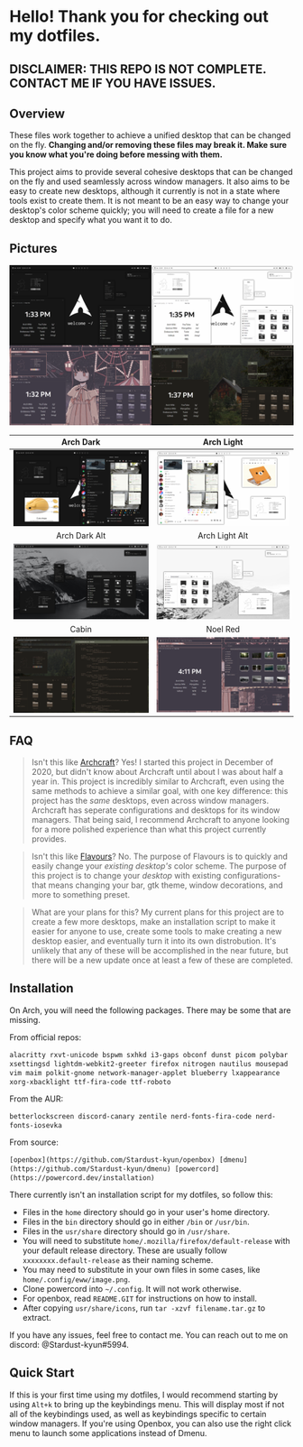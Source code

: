 # Hello! Thank you for checking out my dotfiles.

## **DISCLAIMER: THIS REPO IS NOT COMPLETE. CONTACT ME IF YOU HAVE ISSUES.**

## Overview

These files work together to achieve a unified desktop that can be changed on the fly. **Changing and/or removing these files may break it. Make sure you know what you're doing before messing with them.**

This project aims to provide several cohesive desktops that can be changed on the fly and used seamlessly across window managers. It also aims to be easy to create new desktops, although it currently is not in a state where tools exist to create them. It is not meant to be an easy way to change your desktop's color scheme quickly; you will need to create a file for a new desktop and specify what you want it to do.

## Pictures

![Desktops](desktops.png "Desktops")

| Arch Dark				| Arch Light				|
| :---:					| :---:					|
| ![Dark](dark.png "Dark")		| ![Light](light.png "Light")		|
| Arch Dark Alt				| Arch Light Alt			|
| ![DarkAlt](darkalt.png "DarkAlt")	| ![LightAlt](lightalt.png "LightAlt")	|
| Cabin					| Noel Red				|
| ![Cabin](cabin.png "Cabin")		| ![NoelRed](noelred.png "NoelRed")	|

##  FAQ

> Isn't this like [Archcraft](https://archcraft.io/)?
Yes! I started this project in December of 2020, but didn't know about Archcraft until about I was about half a year in. This project is incredibly similar to Archcraft, even using the same methods to achieve a similar goal, with one key difference: this project has the *same* desktops, even across window managers. Archcraft has seperate configurations and desktops for its window managers. That being said, I recommend Archcraft to anyone looking for a more polished experience than what this project currently provides.

> Isn't this like [Flavours](https://github.com/Misterio77/flavours)?
No. The purpose of Flavours is to quickly and easily change your *existing desktop's* color scheme. The purpose of this project is to change your *desktop* with existing configurations- that means changing your bar, gtk theme, window decorations, and more to something preset.

> What are your plans for this?
My current plans for this project are to create a few more desktops, make an installation script to make it easier for anyone to use, create some tools to make creating a new desktop easier, and eventually turn it into its own distrobution. It's unlikely that any of these will be accomplished in the near future, but there will be a new update once at least a few of these are completed.

## Installation

On Arch, you will need the following packages. There may be some that are missing.

From official repos:
```
alacritty rxvt-unicode bspwm sxhkd i3-gaps obconf dunst picom polybar xsettingsd lightdm-webkit2-greeter firefox nitrogen nautilus mousepad vim maim polkit-gnome network-manager-applet blueberry lxappearance xorg-xbacklight ttf-fira-code ttf-roboto
```

From the AUR:
```
betterlockscreen discord-canary zentile nerd-fonts-fira-code nerd-fonts-iosevka
```

From source:
```
[openbox](https://github.com/Stardust-kyun/openbox) [dmenu](https://github.com/Stardust-kyun/dmenu) [powercord](https://powercord.dev/installation)
```

There currently isn't an installation script for my dotfiles, so follow this:

- Files in the `home` directory should go in your user's home directory.
- Files in the `bin` directory should go in either `/bin` or `/usr/bin`.
- Files in the `usr/share` directory should go in `/usr/share`.
- You will need to substitute `home/.mozilla/firefox/default-release` with your default release directory. These are usually follow `xxxxxxxx.default-release` as their naming scheme.
- You may need to substitute in your own files in some cases, like `home/.config/eww/image.png`.
- Clone powercord into `~/.config`. It will not work otherwise.
- For openbox, read `README.GIT` for instructions on how to install.
- After copying `usr/share/icons`, run `tar -xzvf filename.tar.gz` to extract.

If you have any issues, feel free to contact me. You can reach out to me on discord: @Stardust-kyun#5994.

## Quick Start

If this is your first time using my dotfiles, I would recommend starting by using `Alt+k` to bring up the keybindings menu. This will display most if not all of the keybindings used, as well as keybindings specific to certain window managers. If you're using Openbox, you can also use the right click menu to launch some applications instead of Dmenu.
